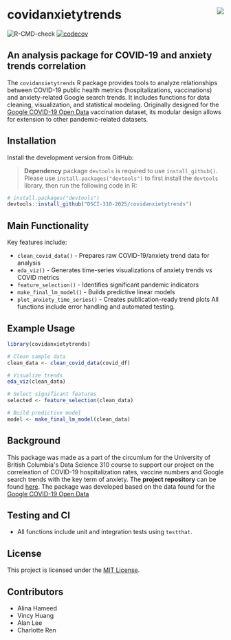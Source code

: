 # covidanxietytrends <img src="https://img.shields.io/badge/version-0.0.0.9000-blue" align="right" />

![R-CMD-check](https://github.com/DSCI-310-2025/covidanxietytrends/workflows/R-CMD-check/badge.svg) 
[![codecov](https://codecov.io/gh/DSCI-310-2025/covidanxietytrends/branch/main/graph/badge.svg)](https://codecov.io/gh/DSCI-310-2025/covidanxietytrends)

## An analysis package for COVID-19 and anxiety trends correlation

The `covidanxietytrends` R package provides tools to analyze relationships between COVID-19 public health metrics (hospitalizations, vaccinations) and anxiety-related Google search trends. It includes functions for data cleaning, visualization, and statistical modeling. Originally designed for the [Google COVID-19 Open Data](https://github.com/GoogleCloudPlatform/covid-19-open-data/blob/main/docs/table-vaccinations.md) vaccination dataset, its modular design allows for extension to other pandemic-related datasets.

## Installation
Install the development version from GitHub:
> **Dependency** package `devtools` is required to use `install_github()`.
> Please use `install.packages("devtools")` to first install the `devtools` library, then run the following code in R:

``` r
# install.packages("devtools")
devtools::install_github("DSCI-310-2025/covidanxietytrends")
```

## Main Functionality
Key features include:

- `clean_covid_data()` - Prepares raw COVID-19/anxiety trend data for analysis
- `eda_viz()` - Generates time-series visualizations of anxiety trends vs COVID metrics
- `feature_selection()` - Identifies significant pandemic indicators
- `make_final_lm_model()` - Builds predictive linear models
- `plot_anxiety_time_series()` - Creates publication-ready trend plots
All functions include error handling and automated testing.

## Example Usage

``` r
library(covidanxietytrends)

# Clean sample data
clean_data <- clean_covid_data(covid_df)

# Visualize trends
eda_viz(clean_data)

# Select significant features
selected <- feature_selection(clean_data)

# Build predictive model
model <- make_final_lm_model(clean_data)
```

## Background 
This package was made as a part of the circumlum for the University of British Columbia's Data Science 310 course to support our project on the correleation of COVID-19 hospitalization rates, vaccine numbers and Google search trends with the key term of anxiety. The **project repository** can be found [here](https://github.com/DSCI-310-2025/dsci-310-group-14). The package was developed based on the data found for the [Google COVID-19 Open Data](https://github.com/GoogleCloudPlatform/covid-19-open-data/blob/main/docs/table-vaccinations.md)

## Testing and CI 
- All functions include unit and integration tests using `testthat`.

##  License

This project is licensed under the [MIT License](LICENSE.md).

## Contributors

- Alina Hameed
- Vincy Huang
- Alan Lee
- Charlotte Ren



